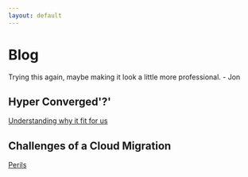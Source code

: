 ```yaml
---
layout: default
---
```

# Blog

Trying this again, maybe making it look a little more professional. - Jon

## Hyper Converged'?'

[Understanding why it fit for us](https://jonjunell.github.io/2018-04-15-hypercon.html)

## Challenges of a Cloud Migration

[Perils](https://jonjunell.github.io/2018-08-10-cloudy.html)